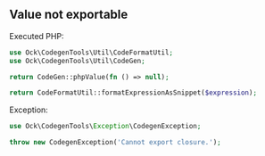 ## Value not exportable

Executed PHP:

```php
use Ock\CodegenTools\Util\CodeFormatUtil;
use Ock\CodegenTools\Util\CodeGen;

return CodeGen::phpValue(fn () => null);

return CodeFormatUtil::formatExpressionAsSnippet($expression);
```

Exception:

```php
use Ock\CodegenTools\Exception\CodegenException;

throw new CodegenException('Cannot export closure.');
```
